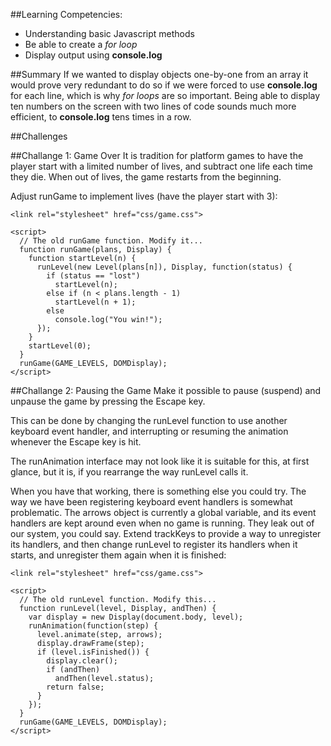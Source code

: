 ##Learning Competencies:
* Understanding basic Javascript methods
* Be able to create a *for loop*
* Display output using **console.log**

##Summary
If we wanted to display objects one-by-one from an array it would prove very redundant to do so if we were forced to use **console.log** for each line, which is why *for loops* are so important. Being able to display ten numbers on the screen with two lines of code sounds much more efficient, to **console.log** tens times in a row. 

##Challenges

##Challange 1: Game Over
It is tradition for platform games to have the player start with a limited number of lives, and subtract one life each time they die. When out of lives, the game restarts from the beginning.

Adjust runGame to implement lives (have the player start with 3):

```
<link rel="stylesheet" href="css/game.css">

<script>
  // The old runGame function. Modify it...
  function runGame(plans, Display) {
    function startLevel(n) {
      runLevel(new Level(plans[n]), Display, function(status) {
        if (status == "lost")
          startLevel(n);
        else if (n < plans.length - 1)
          startLevel(n + 1);
        else
          console.log("You win!");
      });
    }
    startLevel(0);
  }
  runGame(GAME_LEVELS, DOMDisplay);
</script>
```

##Challange 2: Pausing the Game
Make it possible to pause (suspend) and unpause the game by pressing the Escape key.

This can be done by changing the runLevel function to use another keyboard event handler, and interrupting or resuming the animation whenever the Escape key is hit.

The runAnimation interface may not look like it is suitable for this, at first glance, but it is, if you rearrange the way runLevel calls it.

When you have that working, there is something else you could try. The way we have been registering keyboard event handlers is somewhat problematic. The arrows object is currently a global variable, and its event handlers are kept around even when no game is running. They leak out of our system, you could say. Extend trackKeys to provide a way to unregister its handlers, and then change runLevel to register its handlers when it starts, and unregister them again when it is finished:

```
<link rel="stylesheet" href="css/game.css">

<script>
  // The old runLevel function. Modify this...
  function runLevel(level, Display, andThen) {
    var display = new Display(document.body, level);
    runAnimation(function(step) {
      level.animate(step, arrows);
      display.drawFrame(step);
      if (level.isFinished()) {
        display.clear();
        if (andThen)
          andThen(level.status);
        return false;
      }
    });
  }
  runGame(GAME_LEVELS, DOMDisplay);
</script>
```

